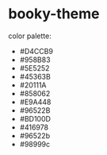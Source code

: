 # booky-theme

color palette:
- #D4CCB9
- #958B83
- #5E5252
- #45363B
- #20111A
- #858062
- #E9A448
- #96522B
- #BD100D
- #416978
- #96522b
- #98999c


